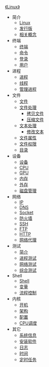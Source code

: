 [《Linux》](index.md)

- 简介
  - [Linux](简介/Linux.md)
  - [发行版](简介/发行版.md)
  - [相关概念](简介/相关概念.md)
- 终端
  - [终端](终端/终端.md)
  - [命令](终端/命令.md)
  - [登录](终端/登录.md)
  - [用户](终端/用户.md)
- 进程
  - [进程](进程/进程.md)
  - [线程](进程/线程.md)
  - [管理进程](进程/管理进程.md)
- 文件
  - [文件](文件/文件.md)
  - [文件处理](文件/文件处理/文件处理.md)
    - [拷贝文件](文件/文件处理/拷贝文件.md)
    - [压缩文件](文件/文件处理/压缩文件.md)
  - [文本处理](文件/文本处理/文本处理.md)
    - [修改文本](文件/文本处理/修改文本.md)
  - [文件属性](文件/文件属性.md)
  - [文件权限](文件/文件权限.md)
  - [目录](文件/目录.md)
- 设备
  - [设备](设备/设备.md)
  - [CPU](设备/CPU.md)
  - [GPU](设备/GPU.md)
  - [内存](设备/内存.md)
  - [外存](设备/外存.md)
  - [磁盘管理](设备/磁盘管理.md)
- 网络
  - [IP](网络/IP.md)
  - [DNS](网络/DNS.md)
  - [Socket](网络/Socket.md)
  - [防火墙](网络/防火墙.md)
  - [SSH](网络/SSH.md)
  - [FTP](网络/FTP.md)
  - [HTTP](网络/HTTP.md)
  - [网络代理](网络/网络代理.md)
- 测试
  - [简介](测试/简介.md)
  - [进程测试](测试/进程测试.md)
  - [网络测试](测试/网络测试.md)
  - [综合测试](测试/综合测试.md)
- Shell
  - [Shell](Shell/Shell.md)
  - [变量](Shell/变量.md)
  - [流程控制](Shell/流程控制.md)
- 内核
  - [开机](内核/开机.md)
  - [架构](内核/架构.md)
  - [配置](内核/配置.md)
  - [CPU调度](内核/CPU调度.md)
- 其它
  - [系统信息](其它/系统信息.md)
  - [安装软件](其它/安装软件.md)
  - [日志](其它/日志.md)
  - [时间](其它/时间.md)
  - [定时任务](其它/定时任务.md)
